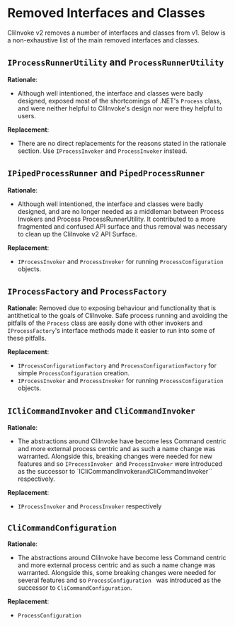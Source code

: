# Removed Interfaces and Classes
CliInvoke v2 removes a number of interfaces and classes from v1. Below is a non-exhaustive list of the main removed interfaces and classes.

## ``IProcessRunnerUtility`` and ``ProcessRunnerUtility``
**Rationale**:
* Although well intentioned, the interface and classes were badly designed, exposed most of the shortcomings of .NET's ``Process`` class, and were neither helpful to CliInvoke's design nor were they helpful to users.

**Replacement**:
* There are no direct replacements for the reasons stated in the rationale section. Use ``IProcessInvoker`` and ``ProcessInvoker`` instead.

## ``IPipedProcessRunner`` and ``PipedProcessRunner``
**Rationale**:  
* Although well intentioned, the interface and classes were badly designed, and are no longer needed as a middleman between Process Invokers and Process ProcessRunnerUtility. It contributed to a more fragmented and confused API surface and thus removal was necessary to clean up the CliInvoke v2 API Surface.

**Replacement**: 
* ``IProcessInvoker`` and ``ProcessInvoker`` for running ``ProcessConfiguration`` objects.


## ``IProcessFactory`` and ``ProcessFactory``
**Rationale**:  Removed due to exposing behaviour and functionality that is antithetical to the goals of CliInvoke. Safe process running and avoiding the pitfalls of the ``Process`` class are easily done with other invokers and ``IProcessFactory``'s interface methods made it easier to run into some of these pitfalls.

**Replacement**: 
* ``IProcessConfigurationFactory`` and ``ProcessConfigurationFactory`` for simple ``ProcessConfiguration`` creation.
* ``IProcessInvoker`` and ``ProcessInvoker`` for running ``ProcessConfiguration`` objects.

## ``ICliCommandInvoker`` and ``CliCommandInvoker``
**Rationale**: 
* The abstractions around CliInvoke have become less Command centric and more external process centric and as such a name change was warranted. Alongside this, breaking changes were needed for new features and so ``IProcessInvoker ``and ``ProcessInvoker`` were introduced as the successor to `ICliCommandInvoker`` and ``CliCommandInvoker`` respectively.


**Replacement**: 
* ``IProcessInvoker`` and ``ProcessInvoker`` respectively


## ``CliCommandConfiguration``

**Rationale**:
* The abstractions around CliInvoke have become less Command centric and more external process centric and as such a name change was warranted. Alongside this, some breaking changes were needed for several features and so ``ProcessConfiguration `` was introduced as the successor to ``CliCommandConfiguration``.

**Replacement**:
* ``ProcessConfiguration``